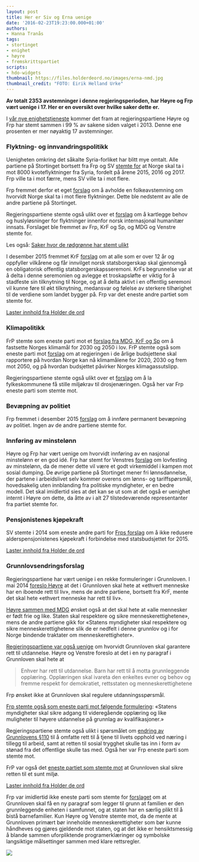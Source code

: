 ```yaml
---
layout: post
title: Her er Siv og Erna uenige
date: '2016-02-23T19:23:00.000+01:00'
authors:
- Hanna Tranås
tags:
- stortinget
- enighet
- høyre
- fremskrittspartiet
scripts:
- hdo-widgets
thumbnail: https://files.holderdeord.no/images/erna-nmd.jpg
thumbnail_credit: "FOTO: Eirik Helland Urke"
---
```


**Av totalt 2353 avstemninger i denne regjeringsperioden, har Høyre og Frp vært uenige i 17. Her er en oversikt over hvilke saker dette er.**

I [vår nye enighetstjeneste](https://enighet.holderdeord.no) kommer det fram at regjeringspartiene Høyre og Frp har stemt sammen i 99 % av sakene siden valget i 2013. Denne ene prosenten er mer nøyaktig 17 avstemninger.

### Flyktning- og innvandringspolitikk

Uenigheten omkring det såkalte Syria-forliket har blitt mye omtalt. Alle partiene på Stortinget bortsett fra Frp og SV [stemte for](http://www.holderdeord.no/votes/1434722122e) at Norge skal ta i mot 8000 kvoteflyktninger fra Syria, fordelt på årene 2015, 2016 og 2017. Frp ville ta i mot færre, mens SV ville ta i mot flere.

Frp fremmet derfor et eget [forslag](http://www.holderdeord.no/votes/1434722174ne) om å avholde en folkeavstemning om hvorvidt Norge skal ta i mot flere flyktninger. Dette ble nedstemt av alle de andre partiene på Stortinget.

Regjeringspartiene stemte også ulikt over et [forslag](http://www.holderdeord.no/votes/1418164636ne) om å kartlegge behov og huslyløsninger for flyktninger innenfor norsk internasjonal humanitær innsats. Forslaget ble fremmet av Frp, KrF og Sp, og MDG og Venstre stemte for.

Les også: [Saker hvor de rødgrønne har stemt ulikt](https://blog.holderdeord.no/2013/08/30/saker-hvor-de-rdgrnne-har-stemt-ulikt/)

I desember 2015 fremmet KrF [forslag](http://www.holderdeord.no/votes/1449587838ne) om at alle som er over 12 år og oppfyller vilkårene og får innvilget norsk statsborgerskap skal gjennomgå en obligatorisk offentlig statsborgerskapsseremoni. KrFs begrunnelse var at å delta i denne seremonien og avlegge et troskapsløfte er viktig for å stadfeste sin tilknytning til Norge, og at å delta aktivt i en offentlig seremoni vil kunne føre til økt tilknytning, medansvar og følelse av sterkere tilhørighet til de verdiene som landet bygger på. Frp var det eneste andre partiet som stemte for.

<a
    class='hdo-vote-widget'
    href='https://data.holderdeord.no/'
    data-vote-id='1449587838ne'
    data-proposition-id='13261'>Laster innhold fra Holder de ord</a>

### Klimapolitikk

FrP stemte som eneste parti mot et [forslag fra MDG, KrF og Sp](https://www.holderdeord.no/votes/1427250893e) om å fastsette Norges klimamål for 2030 og 2050 i lov. FrP stemte også som eneste parti mot [forslag](http://www.holderdeord.no/votes/1427251079e) om at regjeringen i de årlige budsjettene skal rapportere på hvordan Norge kan nå klimamålene for 2020, 2030 og frem mot 2050, og på hvordan budsjettet påvirker Norges klimagassutslipp.

Regjeringspartiene stemte også ulikt over et [forslag](http://www.holderdeord.no/votes/1418758994e) om å la fylkeskommunene få stille miljøkrav til drosjenæringen. Også her var Frp eneste parti som stemte mot.

### Bevæpning av politiet

Frp fremmet i desember 2015 [forslag](http://www.holderdeord.no/votes/1450379885ne) om å innføre permanent bevæpning av politiet. Ingen av de andre partiene stemte for.

### Innføring av minstelønn

Høyre og Frp har vært uenige om hvorvidt innføring av en nasjonal minstelønn er en god idé. Frp har stemt for Venstres [forslag](http://www.holderdeord.no/votes/1418069544ne) om lovfesting av minstelønn, da de mener dette vil være et godt virkemiddel i kampen mot sosial dumping. De øvrige partiene på Stortinget mener fri lønnsdannelse, der partene i arbeidslivet selv kommer overens om lønns- og tariffspørsmål, hovedsakelig uten innblanding fra politiske myndigheter, er en bedre modell. Det skal imidlertid sies at det kan se ut som at det også er uenighet internt i Høyre om dette, da åtte av i alt 27 tilstedeværende representanter fra partiet stemte for.

### Pensjonistenes kjøpekraft

SV stemte i 2014 som eneste andre parti for [Frps forslag](http://www.holderdeord.no/votes/1434058865ne) om å ikke redusere alderspensjonistenes kjøpekraft i forbindelse med statsbudsjettet for 2015.

<a
    class='hdo-vote-widget'
    href='https://data.holderdeord.no/'
    data-vote-id='1434058865ne'
    data-proposition-id='12537'>Laster innhold fra Holder de ord</a>

### Grunnlovsendringsforslag

Regjeringspartiene har vært uenige i en rekke formuleringer i Grunnloven. I mai 2014 [foreslo Høyre](http://www.holderdeord.no/votes/1400003251ne) at det i Grunnloven skal hete at «ethvert menneske har en iboende rett til liv», mens de andre partiene, bortsett fra KrF, mente det skal hete «ethvert menneske har rett til liv».

[Høyre sammen med MDG](http://www.holderdeord.no/votes/1400001135ne) ønsket også at det skal hete at «alle mennesker er født frie og like. Staten skal respektere og sikre menneskerettighetene», mens de andre partiene gikk for «Statens myndigheter skal respektere og sikre menneskerettighetene slik de er nedfelt i denne grunnlov og i for Norge bindende traktater om menneskerettigheter».

[Regjeringspartiene var også uenige](http://www.holderdeord.no/votes/1400002460e) om hvorvidt Grunnloven skal garantere rett til utdannelse. Høyre og Venstre foreslo at det i en ny paragraf i Grunnloven skal hete at

>Enhver har rett til utdannelse. Barn har rett til å motta grunnleggende opplæring. Opplæringen skal ivareta den enkeltes evner og behov og fremme respekt for demokratiet, rettsstaten og menneskerettighetene


Frp ønsket ikke at Grunnloven skal regulere utdanningsspørsmål.

[Frp stemte også som eneste parti mot følgende formulering](http://www.holderdeord.no/votes/1400002500e): «Statens myndigheter skal sikre adgang til videregående opplæring og like muligheter til høyere utdannelse på grunnlag av kvalifikasjoner.»

Regjeringspartiene stemte også ulikt i spørsmålet om [endring av Grunnlovens §110](http://www.holderdeord.no/votes/1400002622e) til å omfatte rett til å tjene til livets opphold ved næring i tillegg til arbeid, samt at retten til sosial trygghet skulle tas inn i form av stønad fra det offentlige skulle tas med. Også her var Frp eneste parti som stemte mot.

FrP var også det [eneste partiet som stemte mot](http://www.holderdeord.no/votes/1400002954e) at Grunnloven skal sikre retten til et sunt miljø.

<a
    class='hdo-vote-widget'
    href='https://data.holderdeord.no/'
    data-vote-id='1400002954e'
    data-proposition-id='10564'>Laster innhold fra Holder de ord</a>

Frp var imidlertid ikke eneste parti som stemte for [forslaget](http://www.holderdeord.no/votes/1400004247ne) om at Grunnloven skal få en ny paragraf som legger til grunn at familien er den grunnleggende enheten i samfunnet, og at staten har en særlig plikt til å bistå barnefamilier. Kun Høyre og Venstre stemte mot, da de mente at Grunnloven primært bør inneholde menneskerettigheter som bør kunne håndheves og gjøres gjeldende mot staten, og at det ikke er hensiktsmessig å blande sammen uforpliktende programerklæringer og symbolske langsiktige målsettinger sammen med klare rettsregler.

<a href="https://enighet.holderdeord.no/">
    <img class="img-responsive" src="https://files.holderdeord.no/images/frp-v-h.gif" />
</a>
